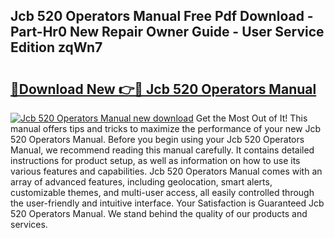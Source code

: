 ## Jcb 520 Operators Manual Free Pdf Download - Part-Hr0 New Repair Owner Guide - User Service Edition zqWn7

# <h2><a href="http://bc29995.oget.top/?id=Jcb+520+Operators+Manual">🔗Download New 👉🔴 Jcb 520 Operators Manual</a></h2>

[![Jcb 520 Operators Manual new download](https://i.imgur.com/5g1atiW.png)](http://bc29995.oget.top/?id=Jcb+520+Operators+Manual)
Get the Most Out of It! This manual offers tips and tricks to maximize the performance of your new Jcb 520 Operators Manual. Before you begin using your Jcb 520 Operators Manual, we recommend reading this manual carefully. It contains detailed instructions for product setup, as well as information on how to use its various features and capabilities. Jcb 520 Operators Manual comes with an array of advanced features, including geolocation, smart alerts, customizable themes, and multi-user access, all easily controlled through the user-friendly and intuitive interface. Your Satisfaction is Guaranteed Jcb 520 Operators Manual. We stand behind the quality of our products and services.
